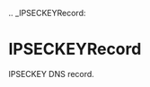 [//]: # (THE CONTENT BELOW IS GENERATED. DO NOT EDIT.)
.. _IPSECKEYRecord:

# IPSECKEYRecord
[//]: # (ADD YOUR NOTES BELOW. THESE WILL BE PICKED EVERY TIME THE DOCS ARE REGENERATED. //end)

IPSECKEY DNS record.
